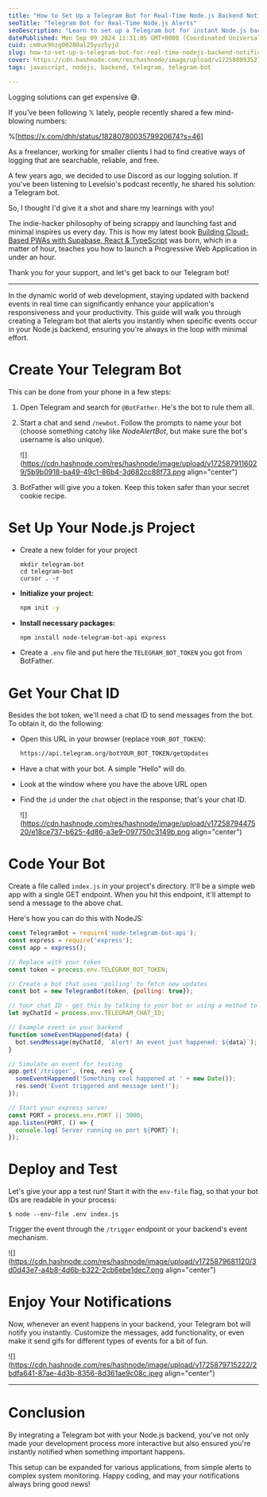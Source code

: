 ```yaml
---
title: "How to Set Up a Telegram Bot for Real-Time Node.js Backend Notifications"
seoTitle: "Telegram Bot for Real-Time Node.js Alerts"
seoDescription: "Learn to set up a Telegram bot for instant Node.js backend notifications to enhance real-time event monitoring and productivity"
datePublished: Mon Sep 09 2024 11:31:05 GMT+0000 (Coordinated Universal Time)
cuid: cm0ux9hzg00280al25yuz5yjd
slug: how-to-set-up-a-telegram-bot-for-real-time-nodejs-backend-notifications
cover: https://cdn.hashnode.com/res/hashnode/image/upload/v1725880935279/33b6a911-295f-43b4-94f9-88c098ff2465.png
tags: javascript, nodejs, backend, telegram, telegram-bot

---
```


Logging solutions can get expensive 😅.

If you've been following 𝕏 lately, people recently shared a few mind-blowing numbers:

%[https://x.com/dhh/status/1828078003579920674?s=46] 

As a freelancer, working for smaller clients I had to find creative ways of logging that are searchable, reliable, and free.

A few years ago, we decided to use Discord as our logging solution. If you've been listening to Levelsio's podcast recently, he shared his solution: a Telegram bot.

So, I thought I'd give it a shot and share my learnings with you!

The indie-hacker philosophy of being scrappy and launching fast and minimal inspires us every day. This is how my latest book [Building Cloud-Based PWAs with Supabase, React & TypeScript](https://a.co/d/977ZV6b) was born, which in a matter of hour, teaches you how to launch a Progressive Web Application in under an hour.

Thank you for your support, and let's get back to our Telegram bot!

---

In the dynamic world of web development, staying updated with backend events in real time can significantly enhance your application's responsiveness and your productivity. This guide will walk you through creating a Telegram bot that alerts you instantly when specific events occur in your Node.js backend, ensuring you're always in the loop with minimal effort.

# **Create Your Telegram Bot**

This can be done from your phone in a few steps:

1. Open Telegram and search for `@BotFather`. He's the bot to rule them all.
    
2. Start a chat and send `/newbot`. Follow the prompts to name your bot (choose something catchy like *NodeAlertBot*, but make sure the bot's username is also unique).
    
    ![](https://cdn.hashnode.com/res/hashnode/image/upload/v1725879116029/5b9b0918-ba49-49c1-86b4-3d682cc88f73.png align="center")
    
3. BotFather will give you a token. Keep this token safer than your secret cookie recipe.
    

# **Set Up Your Node.js Project**

* Create a new folder for your project
    
    ```plaintext
    mkdir telegram-bot
    cd telegram-bot
    cursor . -r
    ```
    
* **Initialize your project:**
    
    ```bash
    npm init -y
    ```
    
* **Install necessary packages:**
    
    ```bash
    npm install node-telegram-bot-api express
    ```
    
* Create a `.env` file and put here the `TELEGRAM_BOT_TOKEN` you got from BotFather.
    

# **Get Your Chat ID**

Besides the bot token, we'll need a chat ID to send messages from the bot. To obtain it, do the following:

* Open this URL in your browser (replace `YOUR_BOT_TOKEN`):
    
    ```bash
    https://api.telegram.org/botYOUR_BOT_TOKEN/getUpdates
    ```
    
* Have a chat with your bot. A simple "Hello" will do.
    
* Look at the window where you have the above URL open
    
* Find the `id` under the `chat` object in the response; that's your chat ID.
    
    ![](https://cdn.hashnode.com/res/hashnode/image/upload/v1725879447520/e18ce737-b625-4d86-a3e9-097750c3149b.png align="center")
    

# **Code Your Bot**

Create a file called `index.js` in your project's directory. It'll be a simple web app with a single GET endpoint. When you hit this endpoint, it'll attempt to send a message to the above chat.

Here's how you can do this with NodeJS:

```javascript
const TelegramBot = require('node-telegram-bot-api');
const express = require('express');
const app = express();

// Replace with your token
const token = process.env.TELEGRAM_BOT_TOKEN;

// Create a bot that uses 'polling' to fetch new updates
const bot = new TelegramBot(token, {polling: true});

// Your chat ID - get this by talking to your bot or using a method to fetch updates
let myChatId = process.env.TELEGRAM_CHAT_ID;

// Example event in your backend
function someEventHappened(data) {
  bot.sendMessage(myChatId, `Alert! An event just happened: ${data}`);
}

// Simulate an event for testing
app.get('/trigger', (req, res) => {
  someEventHappened('Something cool happened at ' + new Date());
  res.send('Event triggered and message sent!');
});

// Start your express server
const PORT = process.env.PORT || 3000;
app.listen(PORT, () => {
  console.log(`Server running on port ${PORT}`);
});
```

# **Deploy and Test**

Let's give your app a test run! Start it with the `env-file` flag, so that your bot IDs are readable in your process:

```plaintext
$ node --env-file .env index.js
```

Trigger the event through the `/trigger` endpoint or your backend's event mechanism.

![](https://cdn.hashnode.com/res/hashnode/image/upload/v1725879681120/3d0d43e7-a4b8-4d6b-b322-2cb6ebe1dec7.png align="center")

# **Enjoy Your Notifications**

Now, whenever an event happens in your backend, your Telegram bot will notify you instantly. Customize the messages, add functionality, or even make it send gifs for different types of events for a bit of fun.

![](https://cdn.hashnode.com/res/hashnode/image/upload/v1725879715222/2bdfa641-87ae-4d3b-8356-8d361ae9c08c.jpeg align="center")

---

# **Conclusion**

By integrating a Telegram bot with your Node.js backend, you've not only made your development process more interactive but also ensured you're instantly notified when something important happens.

This setup can be expanded for various applications, from simple alerts to complex system monitoring. Happy coding, and may your notifications always bring good news!
